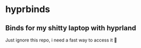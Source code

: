 # hyprbinds
## Binds for my shitty laptop with hyprland

Just ignore this repo, i need a fast way to access it 🙏
